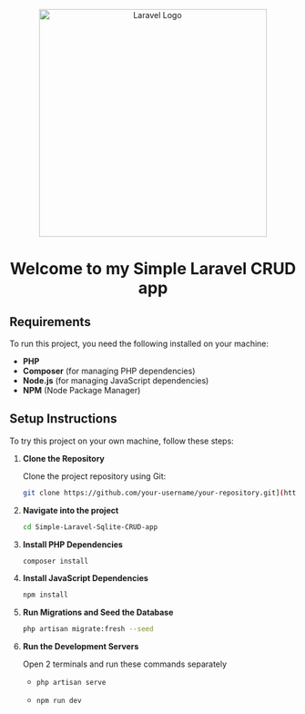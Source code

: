 <p align="center"><a href="https://laravel.com" target="_blank"><img src="https://raw.githubusercontent.com/laravel/art/master/logo-lockup/5%20SVG/2%20CMYK/1%20Full%20Color/laravel-logolockup-cmyk-red.svg" width="400" alt="Laravel Logo"></a></p>

<h1 align="center">Welcome to my Simple Laravel CRUD app</h1>

## Requirements

To run this project, you need the following installed on your machine:

- **PHP**
- **Composer** (for managing PHP dependencies)
- **Node.js** (for managing JavaScript dependencies)
- **NPM** (Node Package Manager)

## Setup Instructions

To try this project on your own machine, follow these steps:

1. **Clone the Repository**

   Clone the project repository using Git:

   ```bash
   git clone https://github.com/your-username/your-repository.git](https://github.com/ddavid04/Simple-Laravel-Sqlite-CRUD-app.git
   ```
2. **Navigate into the project**

    ```bash
   cd Simple-Laravel-Sqlite-CRUD-app
    ```
3. **Install PHP Dependencies**

   ```bash
   composer install
    ```
4. **Install JavaScript Dependencies**

   ```bash
   npm install
    ```
5. **Run Migrations and Seed the Database**

   ```bash
   php artisan migrate:fresh --seed
    ```

   
6. **Run the Development Servers**

   Open 2 terminals and run these commands separately
   
    *   ```bash
        php artisan serve
        ```
    *   ```bash
        npm run dev
        ```



